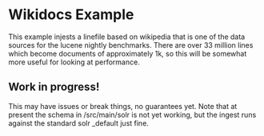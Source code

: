 # Wikidocs Example

This example injests a linefile based on wikipedia that is one of the data sources for the lucene nightly benchmarks. There are over 33 million lines which become documents of approximately 1k, so this will be somewhat more useful for looking at performance.

## Work in progress!
This may have issues or break things, no guarantees yet.
Note that at present the schema in /src/main/solr is not yet working, but the ingest runs against the standard solr _default just fine.